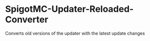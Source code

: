 # SpigotMC-Updater-Reloaded-Converter
Converts old versions of the updater with the latest update changes
